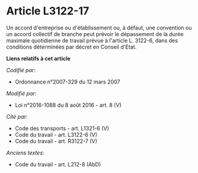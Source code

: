 # Article L3122-17

Un accord d'entreprise ou d'établissement ou, à défaut, une convention ou un accord collectif de branche peut prévoir le
dépassement de la durée maximale quotidienne de travail prévue à l'article L. 3122-6, dans des conditions déterminées par
décret en Conseil d'Etat.

**Liens relatifs à cet article**

_Codifié par_:

  - Ordonnance n°2007-329 du 12 mars 2007

_Modifié par_:

  - Loi n°2016-1088 du 8 août 2016 - art. 8 (V)

_Cité par_:

  - Code des transports - art. L1321-6 (V)
  - Code du travail - art. L3122-6 (V)
  - Code du travail - art. R3122-7 (V)

_Anciens textes_:

  - Code du travail - art. L212-8 (AbD)
